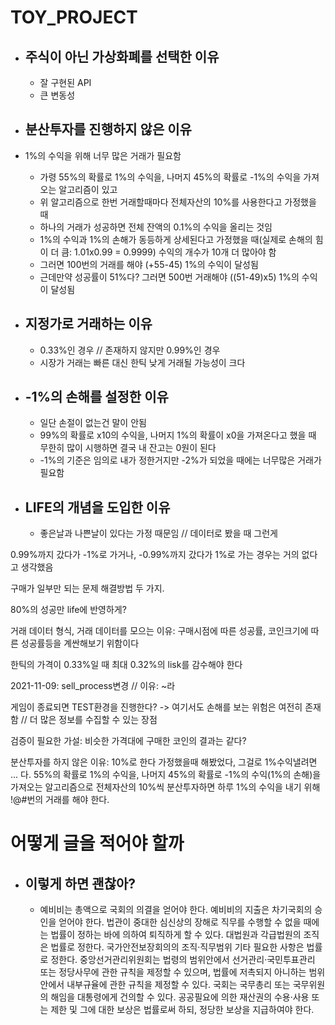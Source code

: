 # TOY_PROJECT

* ## 주식이 아닌 가상화폐를 선택한 이유 
   * 잘 구현된 API 
   * 큰 변동성

* ## 분산투자를 진행하지 않은 이유
 * 1%의 수익을 위해 너무 많은 거래가 필요함
   * 가령 55%의 확률로 1%의 수익을, 나머지 45%의 확률로 -1%의 수익을 가져오는 알고리즘이 있고
   * 위 알고리즘으로 한번 거래할때마다 전체자산의 10%를 사용한다고 가정했을 때
   * 하나의 거래가 성공하면 전체 잔액의 0.1%의 수익을 올리는 것임
   * 1%의 수익과 1%의 손해가 동등하게 상세된다고 가정했을 때(실제로 손해의 힘이 더 큼: 1.01x0.99 = 0.9999) 수익의 개수가 10개 더 많아야 함
   * 그러면 100번의 거래를 해야 (+55-45) 1%의 수익이 달성됨
   * 근데만약 성공률이 51%다? 그러면 500번 거래해야 ((51-49)x5) 1%의 수익이 달성됨


* ## 지정가로 거래하는 이유
   * 0.33%인 경우 // 존재하지 않지만 0.99%인 경우
   * 시장가 거래는 빠른 대신 한틱 낮게 거래될 가능성이 크다

* ## -1%의 손해를 설정한 이유
   * 일단 손절이 없는건 말이 안됨
   * 99%의 확률로 x10의 수익을, 나머지 1%의 확률이 x0을 가져온다고 했을 때 무한히 많이 시행하면 결국 내 잔고는 0원이 된다
   * -1%의 기준은 임의로 내가 정한거지만 -2%가 되었을 때에는 너무많은 거래가 필요함
 
* ## LIFE의 개념을 도입한 이유
  * 좋은날과 나쁜날이 있다는 가정 때문임 // 데이터로 봤을 때 그런게 



0.99%까지 갔다가 -1%로 가거나, -0.99%까지 갔다가 1%로 가는 경우는 거의 없다고 생각했음 



구매가 일부만 되는 문제 해결방법 두 가지.

80%의 성공만 life에 반영하게?

거래 데이터 형식, 거래 데이터를 모으는 이유: 구매시점에 따른 성공률, 코인크기에 따른 성공률등을 계싼해보기 위함이다

한틱의 가격이 0.33%일 때 최대 0.32%의 lisk를 감수해야 한다

2021-11-09: sell_process변경 // 이유: ~라

게임이 종료되면 TEST환경을 진행한다? -> 여기서도 손해를 보는 위험은 여전히 존재함 // 더 많은 정보를 수집할 수 있는 장점

검증이 필요한 가설: 비슷한 가격대에 구매한 코인의 결과는 같다?
 
분산투자를 하지 않은 이유:
 10%로 한다 가정했을때
 해봤었다, 그걸로 1%수익낼려면 ... 다.
 55%의 확률로 1%의 수익을, 나머지 45%의 확률로 -1%의 수익(1%의 손해)을 가져오는 알고리즘으로 전체자산의 10%씩 분산투자하면
 하루 1%의 수익을 내기 위해 !@#번의 거래를 해야 한다.
 
# 어떻게 글을 적어야 할까
* ## 이렇게 하면 괜찮아?
  * 예비비는 총액으로 국회의 의결을 얻어야 한다. 예비비의 지출은 차기국회의 승인을 얻어야 한다. 법관이 중대한 심신상의 장해로 직무를 수행할 수 없을 때에는 법률이 정하는 바에 의하여 퇴직하게 할 수 있다. 대법원과 각급법원의 조직은 법률로 정한다. 국가안전보장회의의 조직·직무범위 기타 필요한 사항은 법률로 정한다. 중앙선거관리위원회는 법령의 범위안에서 선거관리·국민투표관리 또는 정당사무에 관한 규칙을 제정할 수 있으며, 법률에 저촉되지 아니하는 범위안에서 내부규율에 관한 규칙을 제정할 수 있다. 국회는 국무총리 또는 국무위원의 해임을 대통령에게 건의할 수 있다. 공공필요에 의한 재산권의 수용·사용 또는 제한 및 그에 대한 보상은 법률로써 하되, 정당한 보상을 지급하여야 한다.
